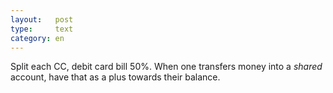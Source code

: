 ```yaml
---
layout:   post
type:     text
category: en
---
```


Split each CC, debit card bill 50%. When one transfers money into a *shared* account, have that as a plus towards their balance.